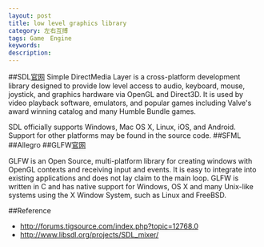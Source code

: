 ```yaml
---
layout: post
title: low level graphics library
category: 左右互搏
tags: Game　Engine
keywords: 
description: 
---
```


##SDL[官网](https://www.libsdl.org/)
Simple DirectMedia Layer is a cross-platform development library designed to provide low level access to audio, keyboard, mouse, joystick, and graphics hardware via OpenGL and Direct3D. It is used by video playback software, emulators, and popular games including Valve's award winning catalog and many Humble Bundle games.

SDL officially supports Windows, Mac OS X, Linux, iOS, and Android. Support for other platforms may be found in the source code.
##SFML
##Allegro
##GLFW[官网](http://www.glfw.org/)

GLFW is an Open Source, multi-platform library for creating windows with OpenGL contexts and receiving input and events. It is easy to integrate into existing applications and does not lay claim to the main loop.
GLFW is written in C and has native support for Windows, OS X and many Unix-like systems using the X Window System, such as Linux and FreeBSD.

##Reference
* <http://forums.tigsource.com/index.php?topic=12768.0>
* <http://www.libsdl.org/projects/SDL_mixer/>